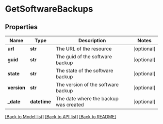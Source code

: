 # GetSoftwareBackups

## Properties
Name | Type | Description | Notes
------------ | ------------- | ------------- | -------------
**url** | **str** | The URL of the resource | [optional] 
**guid** | **str** | The guid of the software backup | [optional] 
**state** | **str** | The state of the software backup | [optional] 
**version** | **str** | The version of the software backup | [optional] 
**_date** | **datetime** | The date where the backup was created | [optional] 

[[Back to Model list]](../README.md#documentation-for-models) [[Back to API list]](../README.md#documentation-for-api-endpoints) [[Back to README]](../README.md)


